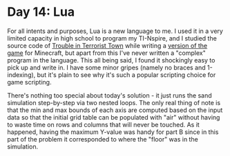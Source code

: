# Day 14: Lua

For all intents and purposes, Lua is a new language to me. I used it in a very limited capacity in high school to
program my TI-Nspire, and I studied the source code of
[Trouble in Terrorist Town](https://github.com/TroubleInTerroristTown/Public) while writing a
[version of the game](https://github.com/caseif/TTT) for Minecraft, but apart from this I've never written a "complex"
program in the language. This all being said, I found it shockingly easy to pick up and write in. I have some minor
gripes (namely no braces and 1-indexing), but it's plain to see why it's such a popular scripting choice for game
scripting.

There's nothing too special about today's solution - it just runs the sand simulation step-by-step via two nested loops.
The only real thing of note is that the min and max bounds of each axis are computed based on the input data so that the
initial grid table can be populated with "air" without having to waste time on rows and columns that will never be
touched. As it happened, having the maximum Y-value was handy for part B since in this part of the problem it
corresponded to where the "floor" was in the simulation.
